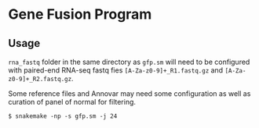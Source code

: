 # Gene Fusion Program
## Usage
`rna_fastq` folder in the same directory as `gfp.sm` will need to be configured with paired-end RNA-seq fastq fies `[A-Za-z0-9]+_R1.fastq.gz` and `[A-Za-z0-9]+_R2.fastq.gz`. 

Some reference files and Annovar may need some configuration as well as curation of panel of normal for filtering. 

```
$ snakemake -np -s gfp.sm -j 24
```
